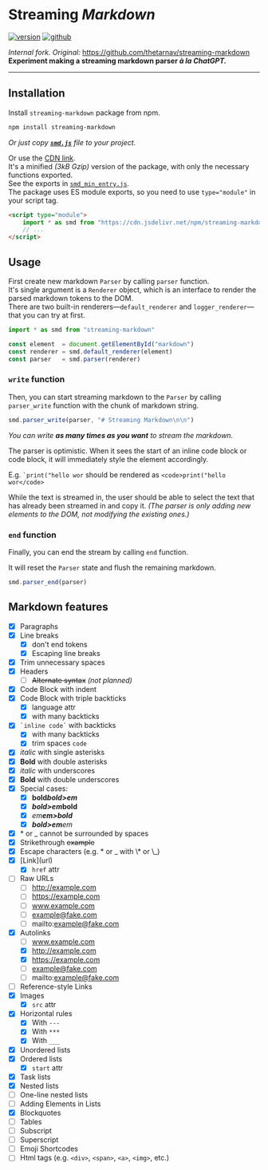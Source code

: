 # Streaming *Markdown*

[![version](https://img.shields.io/npm/v/streaming-markdown?logo=npm)](https://www.npmjs.com/package/streaming-markdown) [![github](https://img.shields.io/badge/GitHub-streaming--markdown-orange?logo=github)](https://github.com/thetarnav/streaming-markdown)

*Internal fork. Original:* https://github.com/thetarnav/streaming-markdown
**Experiment making a streaming markdown parser *à la ChatGPT.***

---

## Installation

Install `streaming-markdown` package from npm.

```bash
npm install streaming-markdown
```

*Or just copy [**`smd.js`**](https://github.com/thetarnav/streaming-markdown/blob/main/smd.js) file to your project.*

Or use the [CDN link](https://www.jsdelivr.com/package/npm/streaming-markdown).\
It's a minified *(3kB Gzip)* version of the package, with only the necessary functions exported.\
See the exports in [`smd_min_entry.js`](https://github.com/thetarnav/streaming-markdown/blob/main/smd_min_entry.js).\
The package uses ES module exports, so you need to use `type="module"` in your script tag.

```html
<script type="module">
    import * as smd from "https://cdn.jsdelivr.net/npm/streaming-markdown/smd.min.js"
    // ...
</script>
```

## Usage

First create new markdown `Parser` by calling `parser` function.\
It's single argument is a `Renderer` object, which is an interface to render the parsed markdown tokens to the DOM.\
There are two built-in renderers—`default_renderer` and `logger_renderer`—that you can try at first.

```js
import * as smd from "streaming-markdown"

const element  = document.getElementById("markdown")
const renderer = smd.default_renderer(element)
const parser   = smd.parser(renderer)
```

### `write` function

Then, you can start streaming markdown to the `Parser` by calling `parser_write` function with the chunk of markdown string.

```js
smd.parser_write(parser, "# Streaming Markdown\n\n")
```

*You can write **as many times as you want** to stream the markdown.*

The parser is optimistic.
When it sees the start of an inline code block or code block,
it will immediately style the element accordingly.

E.g. `` `print("hello wor `` should be rendered as `<code>print("hello wor</code>`

While the text is streamed in, the user should be able to select the text that has already been streamed in and copy it.
*(The parser is only adding new elements to the DOM, not modifying the existing ones.)*

### `end` function

Finally, you can end the stream by calling `end` function.

It will reset the `Parser` state and flush the remaining markdown.

```js
smd.parser_end(parser)
```

## Markdown features

- [x] Paragraphs
- [x] Line breaks
    - [x] don't end tokens
    - [x] Escaping line breaks
- [x] Trim unnecessary spaces
- [x] Headers
    - [ ] ~~Alternate syntax~~ *(not planned)*
- [x] Code Block with indent
- [x] Code Block with triple backticks
    - [x] language attr
    - [x] with many backticks
- [x] `` `inline code` `` with backticks
    - [x] with many backticks
    - [x] trim spaces ` code `
- [x] *italic* with single asterisks
- [x] **Bold** with double asterisks
- [x] _italic_ with underscores
- [x] __Bold__ with double underscores
- [x] Special cases:
    - [x] **bold*bold>em***
    - [x] ***bold>em*bold**
    - [x] *em**em>bold***
    - [x] ***bold>em**em*
- [x] \* or \_ cannot be surrounded by spaces
- [x] Strikethrough ~~example~~
- [x] Escape characters (e.g. \* or \_ with \\\* or \\\_)
- [x] \[Link\](url)
    - [x] `href` attr
- [ ] Raw URLs
    - [ ] http://example.com
    - [ ] https://example.com
    - [ ] www.example.com
    - [ ] example@fake.com
    - [ ] mailto:example@fake.com
- [x] Autolinks
    - [ ] www.example.com
    - [x] http://example.com
    - [x] https://example.com
    - [ ] example@fake.com
    - [ ] mailto:example@fake.com
- [ ] Reference-style Links
- [x] Images
    - [x] `src` attr
- [x] Horizontal rules
    - [x] With `---`
    - [x] With `***`
    - [x] With `___`
- [x] Unordered lists
- [x] Ordered lists
    - [x] `start` attr
- [x] Task lists
- [x] Nested lists
- [ ] One-line nested lists
- [ ] Adding Elements in Lists
- [x] Blockquotes
- [ ] Tables
- [ ] Subscript
- [ ] Superscript
- [ ] Emoji Shortcodes
- [ ] Html tags (e.g. `<div>`, `<span>`, `<a>`, `<img>`, etc.)